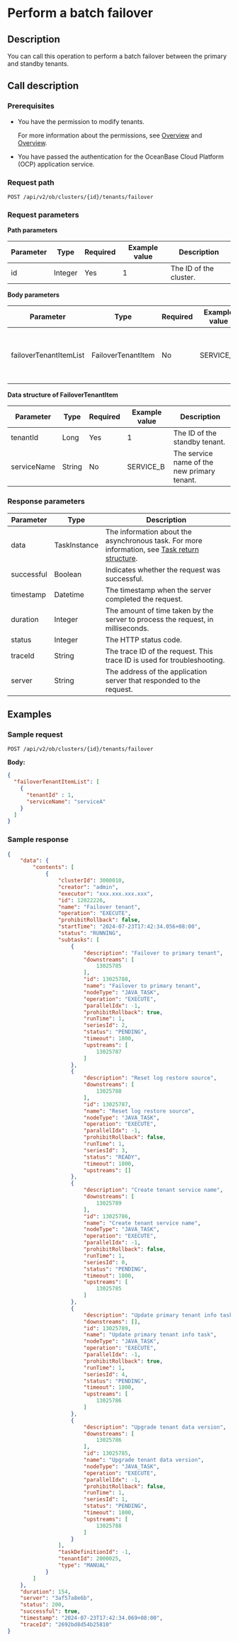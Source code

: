# Perform a batch failover

## Description

You can call this operation to perform a batch failover between the primary and standby tenants.

## Call description

### Prerequisites

* You have the permission to modify tenants.

    For more information about the permissions, see [Overview](../../../1600.system-management-features/200.manage-users/200.manage-a-role/100.roles-overview.md) and [Overview](../../../1600.system-management-features/200.manage-users/100.manage-a-user/100.users-overview.md).

* You have passed the authentication for the OceanBase Cloud Platform (OCP) application service.

### Request path

`POST /api/v2/ob/clusters/{id}/tenants/failover`

### Request parameters

**Path parameters**

|  Parameter  |  Type  |  Required  |  Example value  |  Description  |
|------|---------|------|--------|-----------------|
|  id        |  Integer  |  Yes    | 1   | The ID of the cluster. |

**Body parameters**

|  Parameter  |  Type  |  Required  |  Example value  |  Description  |
|----------|---------|--------|--------|---------|
| failoverTenantItemList | FailoverTenantItem  | No | SERVICE_A | A list of standby tenants for a batch failover. For more information, see **Data structure of FailoverTenantItem**. |

**Data structure of FailoverTenantItem**

|  Parameter  |  Type  |  Required  |  Example value  |  Description  |
|---------|---------|---------|---------|---------|
| tenantId | Long | Yes | 1 | The ID of the standby tenant. |
| serviceName | String | No | SERVICE_B | The service name of the new primary tenant. |

### Response parameters

|     Parameter    |    Type  |          Description           |
|----------|---------|---------|
|  data  |  TaskInstance  | The information about the asynchronous task. For more information, see [Task return structure](../400.task-return-structure.md). |
| successful | Boolean | Indicates whether the request was successful. |
| timestamp | Datetime | The timestamp when the server completed the request. |
| duration | Integer | The amount of time taken by the server to process the request, in milliseconds. |
| status | Integer | The HTTP status code. |
| traceId | String | The trace ID of the request. This trace ID is used for troubleshooting. |
| server | String | The address of the application server that responded to the request. |

## Examples

### Sample request

`POST /api/v2/ob/clusters/{id}/tenants/failover`

**Body:**

```json
{
  "failoverTenantItemList": [
    {
      "tenantId" : 1,
      "serviceName": "serviceA" 
    }
  ]
}
```

### Sample response

```json
{
    "data": {
        "contents": [
            {
                "clusterId": 3000010,
                "creator": "admin",
                "executor": "xxx.xxx.xxx.xxx",
                "id": 12022226,
                "name": "Failover tenant",
                "operation": "EXECUTE",
                "prohibitRollback": false,
                "startTime": "2024-07-23T17:42:34.056+08:00",
                "status": "RUNNING",
                "subtasks": [
                    {
                        "description": "Failover to primary tenant",
                        "downstreams": [
                            13025785
                        ],
                        "id": 13025788,
                        "name": "Failover to primary tenant",
                        "nodeType": "JAVA_TASK",
                        "operation": "EXECUTE",
                        "parallelIdx": -1,
                        "prohibitRollback": true,
                        "runTime": 1,
                        "seriesId": 2,
                        "status": "PENDING",
                        "timeout": 1800,
                        "upstreams": [
                            13025787
                        ]
                    },
                    {
                        "description": "Reset log restore source",
                        "downstreams": [
                            13025788
                        ],
                        "id": 13025787,
                        "name": "Reset log restore source",
                        "nodeType": "JAVA_TASK",
                        "operation": "EXECUTE",
                        "parallelIdx": -1,
                        "prohibitRollback": false,
                        "runTime": 1,
                        "seriesId": 3,
                        "status": "READY",
                        "timeout": 1800,
                        "upstreams": []
                    },
                    {
                        "description": "Create tenant service name",
                        "downstreams": [
                            13025789
                        ],
                        "id": 13025786,
                        "name": "Create tenant service name",
                        "nodeType": "JAVA_TASK",
                        "operation": "EXECUTE",
                        "parallelIdx": -1,
                        "prohibitRollback": false,
                        "runTime": 1,
                        "seriesId": 0,
                        "status": "PENDING",
                        "timeout": 1800,
                        "upstreams": [
                            13025785
                        ]
                    },
                    {
                        "description": "Update primary tenant info task",
                        "downstreams": [],
                        "id": 13025789,
                        "name": "Update primary tenant info task",
                        "nodeType": "JAVA_TASK",
                        "operation": "EXECUTE",
                        "parallelIdx": -1,
                        "prohibitRollback": true,
                        "runTime": 1,
                        "seriesId": 4,
                        "status": "PENDING",
                        "timeout": 1800,
                        "upstreams": [
                            13025786
                        ]
                    },
                    {
                        "description": "Upgrade tenant data version",
                        "downstreams": [
                            13025786
                        ],
                        "id": 13025785,
                        "name": "Upgrade tenant data version",
                        "nodeType": "JAVA_TASK",
                        "operation": "EXECUTE",
                        "parallelIdx": -1,
                        "prohibitRollback": false,
                        "runTime": 1,
                        "seriesId": 1,
                        "status": "PENDING",
                        "timeout": 1800,
                        "upstreams": [
                            13025788
                        ]
                    }
                ],
                "taskDefinitionId": -1,
                "tenantId": 2000025,
                "type": "MANUAL"
            }
        ]
    },
    "duration": 154,
    "server": "3af57a8e6b",
    "status": 200,
    "successful": true,
    "timestamp": "2024-07-23T17:42:34.069+08:00",
    "traceId": "2692bd8d54b25810"
}
```
